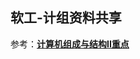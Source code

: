 ## 软工-计组资料共享

参考：[**计算机组成与结构II重点**](https://github.com/jh-source/XDU-SE-Classes/blob/master/%E8%AE%A1%E7%AE%97%E6%9C%BA%E7%BB%84%E6%88%90%E4%B8%8E%E7%BB%93%E6%9E%84(II)/%E8%AE%A1%E7%AE%97%E6%9C%BA%E7%BB%84%E6%88%90%E4%B8%8E%E7%BB%93%E6%9E%84II%E9%87%8D%E7%82%B9.md)
